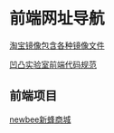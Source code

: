 # 前端网址导航

[淘宝镜像包含各种镜像文件](https://npm.taobao.org/mirrors/)

[凹凸实验室前端代码规范](https://guide.aotu.io/)

## 前端项目

[newbee新蜂商城](https://gitee.com/newbee-ltd/vue3-admin?_from=gitee_search#https://github.com/newbee-ltd/newbee-mall-vue3-app)